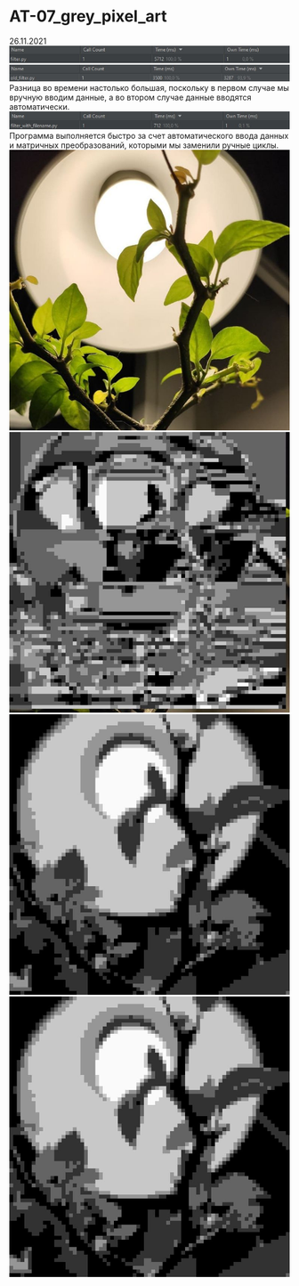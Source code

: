 # AT-07_grey_pixel_art
26.11.2021<br>
<img src="time.jpg">
<img src="old_time.jpg">
<br>Разница во времени настолько большая, поскольку в первом случае мы вручную вводим данные, а во втором случае данные вводятся автоматически.<br>
<img src="time_after.jpg">
Программа выполняется быстро за счет автоматического ввода данных и матричных преобразований, которыми мы заменили ручные циклы.
<img src="img2.jpg">
<img src="res.jpg">
<img src="res2.jpg">
<img src="res3.jpg">
